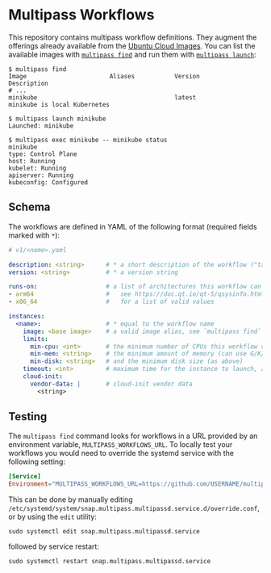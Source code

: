 # Multipass Workflows
This repository contains multipass workflow definitions. They augment the offerings already available from the
[Ubuntu Cloud Images](http://cloud-images.ubuntu.com/). You can list the available images with
[`multipass find`](https://multipass.run/docs/find-command) and run them with [`multipass launch`](https://multipass.run/docs/launch-command):

```plain
$ multipass find
Image                       Aliases           Version          Description
# ...
minikube                                      latest           minikube is local Kubernetes

$ multipass launch minikube
Launched: minikube

$ multipass exec minikube -- minikube status
minikube
type: Control Plane
host: Running
kubelet: Running
apiserver: Running
kubeconfig: Configured
```

## Schema
The workflows are defined in YAML of the following format (required fields marked with `*`):
```yaml
# v1/<name>.yaml

description: <string>      # * a short description of the workflow ("tagline")
version: <string>          # * a version string

runs-on:                   # a list of architectures this workflow can run on
- arm64                    #   see https://doc.qt.io/qt-5/qsysinfo.html#currentCpuArchitecture
- x86_64                   #   for a list of valid values

instances:
  <name>:                  # * equal to the workflow name
    image: <base image>    # a valid image alias, see `multipass find` for available values
    limits:
      min-cpu: <int>       # the minimum number of CPUs this workflow can work with
      min-mem: <string>    # the minimum amount of memory (can use G/K/M/B suffixes)
      min-disk: <string>   # and the minimum disk size (as above)
    timeout: <int>         # maximum time for the instance to launch, and separately for cloud-init to complete
    cloud-init:
      vendor-data: |       # cloud-init vendor data
        <string>
```

## Testing
The `multipass find` command looks for workflows in a URL provided by an
environment variable, `MULTIPASS_WORKFLOWS_URL`. To locally test your workflows
you would need to override the systemd service with the following setting:

```conf
[Service]
Environment="MULTIPASS_WORKFLOWS_URL=https://github.com/USERNAME/multipass-workflows/archive/refs/heads/BRANCH_NAME.zip"
```

This can be done by manually editing
`/etc/systemd/system/snap.multipass.multipassd.service.d/override.conf`, or by
using the `edit` utility:

```shell
sudo systemctl edit snap.multipass.multipassd.service
```

followed by service restart:

```shell
sudo systemctl restart snap.multipass.multipassd.service
```
